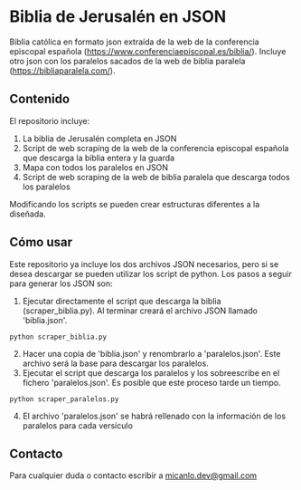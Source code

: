 # Biblia de Jerusalén en JSON
Biblia católica en formato json extraída de la web de la conferencia episcopal española (https://www.conferenciaepiscopal.es/biblia/). Incluye otro json con los paralelos sacados de la web de biblia paralela (https://bibliaparalela.com/).

## Contenido
El repositorio incluye:
1. La biblia de Jerusalén completa en JSON
2. Script de web scraping de la web de la conferencia episcopal española que descarga la biblia entera y la guarda
3. Mapa con todos los paralelos en JSON
4. Script de web scraping de la web de biblia paralela que descarga todos los paralelos

Modificando los scripts se pueden crear estructuras diferentes a la diseñada. 

## Cómo usar
Este repositorio ya incluye los dos archivos JSON necesarios, pero si se desea descargar se pueden utilizar los script de python. Los pasos a seguir para generar los JSON son:
1. Ejecutar directamente el script que descarga la biblia (scraper_biblia.py). Al terminar creará el archivo JSON llamado 'biblia.json'.
```
python scraper_biblia.py
```
2. Hacer una copia de 'biblia.json' y renombrarlo a 'paralelos.json'. Este archivo será la base para descargar los paralelos.
3. Ejecutar el script que descarga los paralelos y los sobreescribe en el fichero 'paralelos.json'. Es posible que este proceso tarde un tiempo.
```
python scraper_paralelos.py
```
4. El archivo 'paralelos.json' se habrá rellenado con la información de los paralelos para cada versículo

## Contacto
Para cualquier duda o contacto escribir a micanlo.dev@gmail.com

